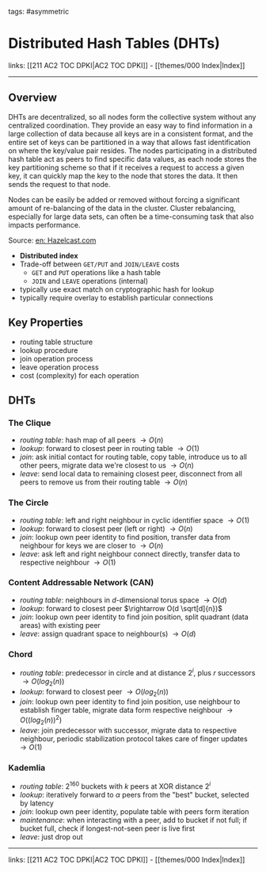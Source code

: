 tags: #asymmetric 

# Distributed Hash Tables (DHTs)

links: [[211 AC2 TOC DPKI|AC2 TOC DPKI]] - [[themes/000 Index|Index]]

---

## Overview

DHTs are decentralized, so all nodes form the collective system without any centralized coordination. They provide an easy way to find information in a large collection of data because all keys are in a consistent format, and the entire set of keys can be partitioned in a way that allows fast identification on where the key/value pair resides. The nodes participating in a distributed hash table act as peers to find specific data values, as each node stores the key partitioning scheme so that if it receives a request to access a given key, it can quickly map the key to the node that stores the data. It then sends the request to that node.

Nodes can be easily be added or removed without forcing a significant amount of re-balancing of the data in the cluster. Cluster rebalancing, especially for large data sets, can often be a time-consuming task that also impacts performance.

Source: [en: Hazelcast.com](https://hazelcast.com/glossary/distributed-hash-table/)

- **Distributed index**
- Trade-off between `GET/PUT` and `JOIN/LEAVE` costs
	- `GET` and `PUT` operations like a hash table
	- `JOIN` and `LEAVE` operations (internal)
- typically use exact match on cryptographic hash for lookup
- typically require overlay to establish particular connections

## Key Properties

- routing table structure
- lookup procedure
- join operation process
- leave operation process
- cost (complexity) for each operation

## DHTs

### The Clique

- *routing table*: hash map of all peers $\rightarrow O(n)$
- *lookup*: forward to closest peer in routing table $\rightarrow O(1)$
- *join*: ask initial contact for routing table, copy table, introduce us to all other peers, migrate data we're closest to us $\rightarrow O(n)$
- *leave*: send local data to remaining closest peer, disconnect from all peers to remove us from their routing table $\rightarrow O(n)$

### The Circle

- *routing table*: left and right neighbour in cyclic identifier space $\rightarrow O(1)$
- *lookup*: forward to closest peer (left or right) $\rightarrow O(n)$ 
- *join*: lookup own peer identity to find position, transfer data from neighbour for keys we are closer to $\rightarrow O(n)$
- *leave*: ask left and right neighbour connect directly, transfer data to respective neighbour $\rightarrow O(1)$

### Content Addressable Network (CAN)

- *routing table*: neighbours in $d$-dimensional torus space $\rightarrow O(d)$
- *lookup*: forward to closest peer $\rightarrow O(d \sqrt[d]{n})$
- *join*: lookup own peer identity to find join position, split quadrant (data areas) with existing peer
- *leave*: assign quadrant space to neighbour(s) $\rightarrow O(d)$

### Chord

- *routing table*: predecessor in circle and at distance $2^i$, plus $r$ successors $\rightarrow O(log_2(n))$
- *lookup*: forward to closest peer $\rightarrow O(log_2(n))$
- *join*: lookup own peer identity to find join position, use neighbour to establish finger table, migrate data form respective neighbour $\rightarrow O((log_2(n))^2)$
- *leave*: join predecessor with successor, migrate data to respective neighbour, periodic stabilization protocol takes care of finger updates $\rightarrow O(1)$

### Kademlia

- *routing table*: $2^{160}$ buckets with $k$ peers at XOR distance $2^i$
- *lookup*: iteratively forward to $\alpha$ peers from the "best" bucket, selected by latency
- *join*: lookup own peer identity, populate table with peers form iteration
- *maintenance*: when interacting with a peer, add to bucket if not full; if bucket full, check if longest-not-seen peer is live first
- *leave*: just drop out

---
links: [[211 AC2 TOC DPKI|AC2 TOC DPKI]] - [[themes/000 Index|Index]]